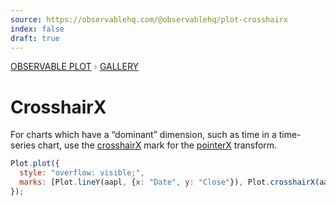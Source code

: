 ```yaml
---
source: https://observablehq.com/@observablehq/plot-crosshairx
index: false
draft: true
---
```


<div style="color: grey; font: 13px/25.5px var(--sans-serif); text-transform: uppercase;"><h1 style="display: none;">Plot: CrosshairX</h1><a href="/plot">Observable Plot</a> › <a href="/@observablehq/plot-gallery">Gallery</a></div>

# CrosshairX

For charts which have a “dominant” dimension, such as time in a time-series chart, use the [crosshairX](https://observablehq.com/plot/interactions/crosshair) mark for the [pointerX](https://observablehq.com/plot/interactions/pointer#pointerx-options) transform.

```js echo
Plot.plot({
  style: "overflow: visible;",
  marks: [Plot.lineY(aapl, {x: "Date", y: "Close"}), Plot.crosshairX(aapl, {x: "Date", y: "Close"})]
});
```
